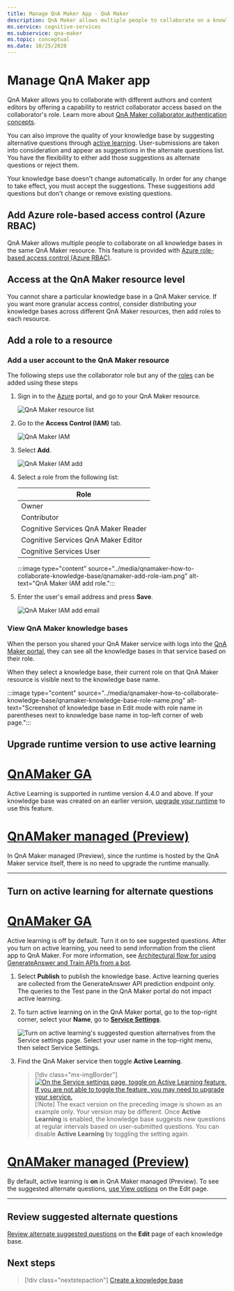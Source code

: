```yaml
---
title: Manage QnA Maker App - QnA Maker
description: QnA Maker allows multiple people to collaborate on a knowledge base. QnA Maker offers a capability to improve the quality of your knowledge base with active learning. One can review, accept or reject, and add without removing or changing existing questions.
ms.service: cognitive-services
ms.subservice: qna-maker
ms.topic: conceptual
ms.date: 10/25/2020
---
```


# Manage QnA Maker app

QnA Maker allows you to collaborate with different authors and content editors by offering a capability to restrict collaborator access based on the collaborator's role.
Learn more about [QnA Maker collaborator authentication concepts](../Concepts/role-based-access-control.md).

You can also improve the quality of your knowledge base by suggesting alternative questions through [active learning](../Concepts/active-learning-suggestions.md). User-submissions are taken into consideration and appear as suggestions in the alternate questions list. You have the flexibility to either add those suggestions as alternate questions or reject them.

Your knowledge base doesn't change automatically. In order for any change to take effect, you must accept the suggestions. These suggestions add questions but don't change or remove existing questions.

## Add Azure role-based access control (Azure RBAC)

QnA Maker allows multiple people to collaborate on all knowledge bases in the same QnA Maker resource. This feature is provided with [Azure role-based access control (Azure RBAC)](../../../active-directory/role-based-access-control-configure.md).

## Access at the QnA Maker resource level

You cannot share a particular knowledge base in a QnA Maker service. If you want more granular access control, consider distributing your knowledge bases across different QnA Maker resources, then add roles to each resource.

## Add a role to a resource

### Add a user account to the QnA Maker resource

The following steps use the collaborator role but any of the [roles](../reference-role-based-access-control.md) can be added using these steps

1. Sign in to the [Azure](https://portal.azure.com/) portal, and go to your QnA Maker resource.

    ![QnA Maker resource list](../media/qnamaker-how-to-collaborate-knowledge-base/qnamaker-resource-list.png)

1. Go to the **Access Control (IAM)** tab.

    ![QnA Maker IAM](../media/qnamaker-how-to-collaborate-knowledge-base/qnamaker-iam.png)

1. Select **Add**.

    ![QnA Maker IAM add](../media/qnamaker-how-to-collaborate-knowledge-base/qnamaker-iam-add.png)

1. Select a role from the following list:

    |Role|
    |--|
    |Owner|
    |Contributor|
    |Cognitive Services QnA Maker Reader|
    |Cognitive Services QnA Maker Editor|
    |Cognitive Services User|

    :::image type="content" source="../media/qnamaker-how-to-collaborate-knowledge-base/qnamaker-add-role-iam.png" alt-text="QnA Maker IAM add role.":::

1. Enter the user's email address and press **Save**.

    ![QnA Maker IAM add email](../media/qnamaker-how-to-collaborate-knowledge-base/qnamaker-iam-add-email.png)

### View QnA Maker knowledge bases

When the person you shared your QnA Maker service with logs into the [QnA Maker portal](https://qnamaker.ai), they can see all the knowledge bases in that service based on their role.

When they select a knowledge base, their current role on that QnA Maker resource is visible next to the knowledge base name.

:::image type="content" source="../media/qnamaker-how-to-collaborate-knowledge-base/qnamaker-knowledge-base-role-name.png" alt-text="Screenshot of knowledge base in Edit mode with role name in parentheses next to knowledge base name in top-left corner of web page.":::

## Upgrade runtime version to use active learning

# [QnAMaker GA](#tab/v1)

Active Learning is supported in runtime version 4.4.0 and above. If your knowledge base was created on an earlier version, [upgrade your runtime](set-up-qnamaker-service-azure.md#get-the-latest-runtime-updates) to use this feature.

# [QnAMaker managed (Preview)](#tab/v2)

In QnA Maker managed (Preview), since the runtime is hosted by the QnA Maker service itself, there is no need to upgrade the runtime manually.

---

## Turn on active learning for alternate questions

# [QnAMaker GA](#tab/v1)

Active learning is off by default. Turn it on to see suggested questions. After you turn on active learning, you need to send information from the client app to QnA Maker. For more information, see [Architectural flow for using GenerateAnswer and Train APIs from a bot](improve-knowledge-base.md#architectural-flow-for-using-generateanswer-and-train-apis-from-a-bot).

1. Select **Publish** to publish the knowledge base. Active learning queries are collected from the GenerateAnswer API prediction endpoint only. The queries to the Test pane in the QnA Maker portal do not impact active learning.

1. To turn active learning on in the QnA Maker portal, go to the top-right corner, select your **Name**, go to [**Service Settings**](https://www.qnamaker.ai/UserSettings).

    ![Turn on active learning's suggested question alternatives from the Service settings page. Select your user name in the top-right menu, then select Service Settings.](../media/improve-knowledge-base/Endpoint-Keys.png)


1. Find the QnA Maker service then toggle **Active Learning**.

    > [!div class="mx-imgBorder"]
    > [![On the Service settings page, toggle on Active Learning feature. If you are not able to toggle the feature, you may need to upgrade your service.](../media/improve-knowledge-base/turn-active-learning-on-at-service-setting.png)](../media/improve-knowledge-base/turn-active-learning-on-at-service-setting.png#lightbox)
    > [!Note]
    > The exact version on the preceding image is shown as an example only. Your version may be different.
    Once **Active Learning** is enabled, the knowledge base suggests new questions at regular intervals based on user-submitted questions. You can disable **Active Learning** by toggling the setting again.

# [QnAMaker managed (Preview)](#tab/v2)

By default, active learning is **on** in QnA Maker managed (Preview). To see the suggested alternate questions, [use View options](../How-To/improve-knowledge-base.md#view-suggested-questions) on the Edit page.

---

## Review suggested alternate questions

[Review alternate suggested questions](improve-knowledge-base.md) on the **Edit** page of each knowledge base.

## Next steps

> [!div class="nextstepaction"]
> [Create a knowledge base](./manage-knowledge-bases.md)